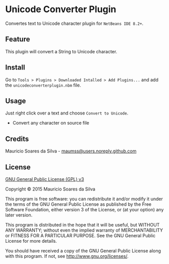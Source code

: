 # Unicode Converter Plugin

Convertes text to Unicode character plugin for `NetBeans IDE 8.2+`.

## Feature

This plugin will convert a String to Unicode character.

## Install

Go to `Tools > Plugins > Downloaded Intalled > Add Plugins...` and add the `unicodeconverterplugin.nbm` file.

## Usage

Just right click over a text and choose `Convert to Unicode`. 

- Convert any character on source file

## Credits
Mauricio Soares da Silva - [maumss@users.noreply.github.com](mailto:maumss@users.noreply.github.com)

## License

[GNU General Public License (GPL) v3](http://www.gnu.org/licenses/)

Copyright &copy; 2015 Mauricio Soares da Silva

This program is free software: you can redistribute it and/or modify it under the terms of the GNU General Public License as published by the Free Software Foundation, either version 3 of the License, or (at your option) any later version.

This program is distributed in the hope that it will be useful, but WITHOUT ANY WARRANTY; without even the implied warranty of MERCHANTABILITY or FITNESS FOR A PARTICULAR PURPOSE.  See the GNU General Public License for more details.

You should have received a copy of the GNU General Public License along with this program.  If not, see <http://www.gnu.org/licenses/>.

